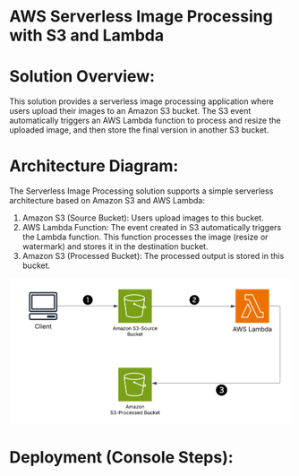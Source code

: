 # AWS Serverless Image Processing with S3 and Lambda

# Solution Overview:
This solution provides a serverless image processing application where users upload their images to an Amazon S3 bucket. The S3 event automatically triggers an AWS Lambda function to process and resize the uploaded image, and then store the final version in another S3 bucket.

# Architecture Diagram:
The Serverless Image Processing solution supports a simple serverless architecture based on Amazon S3 and AWS Lambda:

1. Amazon S3 (Source Bucket): Users upload images to this bucket.
2. AWS Lambda Function: The event created in S3 automatically triggers the Lambda function. This function processes the image (resize or watermark) and stores it in the destination bucket.
3. Amazon S3 (Processed Bucket): The processed output is stored in this bucket.

![image](Default_Architecture.png)

# Deployment (Console Steps):







